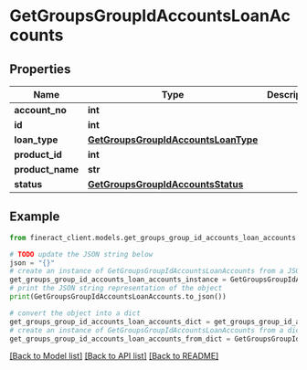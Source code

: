 # GetGroupsGroupIdAccountsLoanAccounts


## Properties

Name | Type | Description | Notes
------------ | ------------- | ------------- | -------------
**account_no** | **int** |  | [optional] 
**id** | **int** |  | [optional] 
**loan_type** | [**GetGroupsGroupIdAccountsLoanType**](GetGroupsGroupIdAccountsLoanType.md) |  | [optional] 
**product_id** | **int** |  | [optional] 
**product_name** | **str** |  | [optional] 
**status** | [**GetGroupsGroupIdAccountsStatus**](GetGroupsGroupIdAccountsStatus.md) |  | [optional] 

## Example

```python
from fineract_client.models.get_groups_group_id_accounts_loan_accounts import GetGroupsGroupIdAccountsLoanAccounts

# TODO update the JSON string below
json = "{}"
# create an instance of GetGroupsGroupIdAccountsLoanAccounts from a JSON string
get_groups_group_id_accounts_loan_accounts_instance = GetGroupsGroupIdAccountsLoanAccounts.from_json(json)
# print the JSON string representation of the object
print(GetGroupsGroupIdAccountsLoanAccounts.to_json())

# convert the object into a dict
get_groups_group_id_accounts_loan_accounts_dict = get_groups_group_id_accounts_loan_accounts_instance.to_dict()
# create an instance of GetGroupsGroupIdAccountsLoanAccounts from a dict
get_groups_group_id_accounts_loan_accounts_from_dict = GetGroupsGroupIdAccountsLoanAccounts.from_dict(get_groups_group_id_accounts_loan_accounts_dict)
```
[[Back to Model list]](../README.md#documentation-for-models) [[Back to API list]](../README.md#documentation-for-api-endpoints) [[Back to README]](../README.md)


